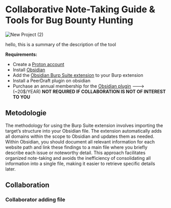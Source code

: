 
# Collaborative Note-Taking Guide & Tools for Bug Bounty Hunting

![New Project (2)](https://github.com/user-attachments/assets/50310567-9135-4f51-9d9a-6258e88e0b3d)

hello, this is a summary of the description of the tool

**Requirements:**
- Create a [Proton account](https://proton.me/support/set-up-proton-drive)
- Install [Obsidian](https://obsidian.md/)
- Add the [Obsidian Burp Suite extension](https://github.com/Hacking-Notes/collaborative-note-taking-guide-bug-bounty-tools/blob/main/Obsidan_BurpSuite.py) to your Burp extension
- Install a PeerDraft plugin on obsidian
- Purchase an annual membership for the [Obsidian plugin](https://www.peerdraft.app/) ---> (~20$/YEAR) **NOT REQUIRED IF COLLABORATION IS NOT OF INTEREST TO YOU**

## Metodologie

The methodology for using the Burp Suite extension involves importing the target’s structure into your Obsidian file. The extension automatically adds all domains within the scope to Obsidian and updates them as needed. Within Obsidian, you should document all relevant information for each website path and link these findings to a main file where you briefly describe each issue or noteworthy detail. This approach facilitates organized note-taking and avoids the inefficiency of consolidating all information into a single file, making it easier to retrieve specific details later.

## Collaboration

### Collaborator adding file


